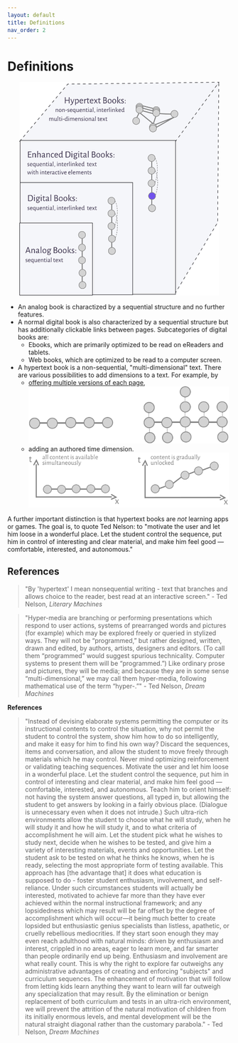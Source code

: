 ```yaml
---
layout: default
title: Definitions
nav_order: 2
---
```


#  Definitions

<p  style="font-size:12px;text-align:center;">
  <img alt="img-name" src="/assets/images/hyperbook6.svg" width="450">
</p>

* An analog book is charactized by a sequential structure and no further features.
* A normal digital book is also characterized by a sequential structure but has additionally clickable links between pages. Subcategories of digital books are:
  * Ebooks, which are primarily optimized to be read on eReaders and tablets.
  * Web books, which are optimized to be read to a computer screen.
* A hypertext book is a non-sequential, "multi-dimensional" text. There are various possibilities to add dimensions to a text. For example, by
  * [offering multiple versions of each page](/docs/features/perspectives/), <img alt="img-name" src="/assets/images/multipleversions.svg" width="450">
  * adding an authored time dimension. <img alt="img-name" src="/assets/images/timedimension.svg" width="450">

A further important distinction is that hypertext books are *not* learning apps or games. The goal is, to quote Ted Nelson: to "motivate the user and let him loose in a wonderful place. Let the student control the sequence, put him in control of interesting and clear material, and make him feel good — comfortable, interested, and autonomous."



## References

>"By 'hypertext' I mean nonsequential writing - text that branches and allows choice to the reader, best read at an interactive screen." - Ted Nelson, *Literary Machines*

>"Hyper-media are branching or performing presentations which respond to user actions, systems of prearranged words and pictures (for example) which may be explored freely or queried in stylized ways. They will not be “programmed,” but rather designed, written, drawn and edited, by authors, artists, designers and editors. (To call them “programmed” would suggest spurious technicality. Computer systems to present them will be “programmed.”) Like ordinary prose and pictures, they will be media; and because they are in some sense “multi-dimensional,” we may call them hyper-media, following mathematical use of the term “hyper-.”" - Ted Nelson, *Dream Machines*

**References**

>"Instead of devising elaborate systems permitting the computer or its instructional contents to control the situation, why not permit the student to control the system, show him how to do so intelligently, and make it easy for him to find his own way? Discard the sequences, items and conversation, and allow the student to move freely through materials which he may control. Never mind optimizing reinforcement or validating teaching sequences. Motivate the user and let him loose in a wonderful place. Let the student control the sequence, put him in control of interesting and clear material, and make him feel good — comfortable, interested, and autonomous. Teach him to orient himself: not having the system answer questions, all typed in, but allowing the student to get answers by looking in a fairly obvious place. (Dialogue is unnecessary even when it does not intrude.) Such ultra-rich environments allow the student to choose what he will study, when he will study it and how he will study it, and to what criteria of accomplishment he will aim. Let the student pick what he wishes to study next, decide when he wishes to be tested, and give him a variety of interesting materials, events and opportunities. Let the student ask to be tested on what he thinks he knows, when he is ready, selecting the most appropriate form of testing available. This approach has [the advantage that] it does what education is supposed to do - foster student enthusiasm, involvement, and self-reliance. Under such circumstances students will actually be interested, motivated to achieve far more than they have ever achieved within the normal instructional framework; and any lopsidedness which may result will be far offset by the degree of accomplishment which will occur—it being much better to create lopsided but enthusiastic genius specialists than listless, apathetic, or cruelly rebellious mediocrities. If they start soon enough they may even reach adulthood with natural minds: driven by enthusiasm and interest, crippled in no areas, eager to learn more, and far smarter than people ordinarily end up being. Enthusiasm and involvement are what really count. This is why the right to explore far outweighs any administrative advantages of creating and enforcing "subjects" and curriculum sequences. The enhancement of motivation that will follow from letting kids learn anything they want to learn will far outweigh any specialization that may result. By the elimination or benign replacement of both curriculum and tests in an ultra-rich environment, we will prevent the attrition of the natural motivation of children from its initially enormous levels, and mental development will be the natural straight diagonal rather than the customary parabola." - Ted Nelson, *Dream Machines*

